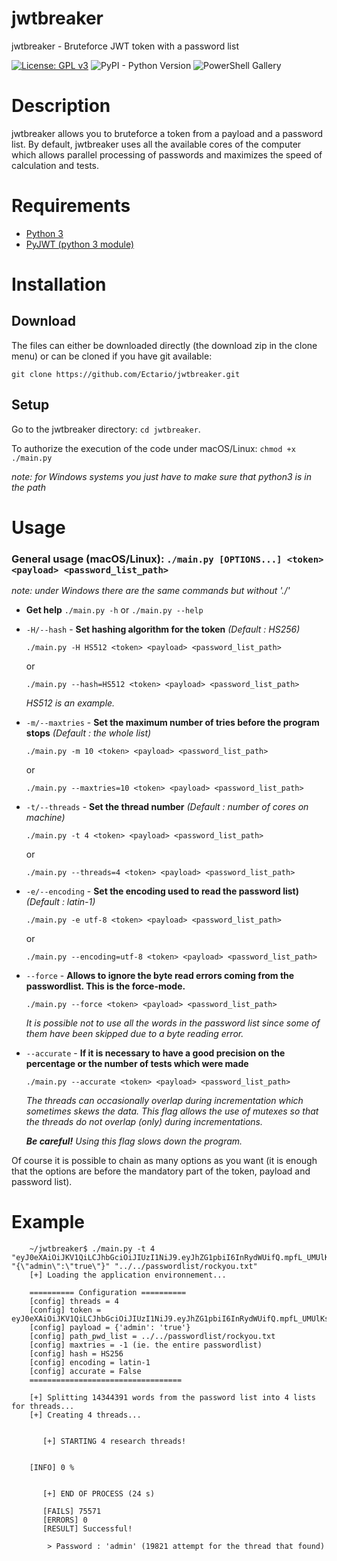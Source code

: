 # jwtbreaker
jwtbreaker - Bruteforce JWT token with a password list

[![License: GPL v3](https://img.shields.io/badge/License-GPL%20v3-blue.svg)](http://www.gnu.org/licenses/gpl-3.0)
![PyPI - Python Version](https://img.shields.io/pypi/pyversions/PyJWT)
![PowerShell Gallery](https://img.shields.io/powershellgallery/p/DNS.1.1.1.1)

# Description
jwtbreaker allows you to bruteforce a token from a payload and a password list. By default, jwtbreaker uses all the available cores of the computer which allows parallel processing of passwords and maximizes the speed of calculation and tests.

# Requirements

- [Python 3](https://www.python.org/downloads/)
- [PyJWT (python 3 module)](https://pypi.org/project/PyJWT/)

# Installation

## Download
The files can either be downloaded directly (the download zip in the clone menu) or can be cloned if you have git available:

 `git clone https://github.com/Ectario/jwtbreaker.git`

## Setup
Go to the jwtbreaker directory: `cd jwtbreaker`.

To authorize the execution of the code under macOS/Linux: `chmod +x ./main.py`

_note: for Windows systems you just have to make sure that python3 is in the path_

# Usage
### General usage (macOS/Linux): `./main.py [OPTIONS...] <token> <payload> <password_list_path>`
_note: under Windows there are the same commands but without './'_


- __Get help__
  `./main.py -h` or `./main.py --help`

- `-H/--hash` - __Set hashing algorithm for the token__  _(Default : HS256)_

  `./main.py -H HS512 <token> <payload> <password_list_path>`

  or

  `./main.py --hash=HS512 <token> <payload> <password_list_path>`

  _HS512 is an example._


- `-m/--maxtries` - __Set the maximum number of tries before the program stops__ _(Default : the whole list)_
 
  `./main.py -m 10 <token> <payload> <password_list_path>`
 
  or

  `./main.py --maxtries=10 <token> <payload> <password_list_path>`
 

- `-t/--threads` - __Set the thread number__ _(Default : number of cores on machine)_

  `./main.py -t 4 <token> <payload> <password_list_path>`
 
  or

  `./main.py --threads=4 <token> <payload> <password_list_path>`
 

- `-e/--encoding` - __Set the encoding used to read the password list)__ _(Default : latin-1)_

  `./main.py -e utf-8 <token> <payload> <password_list_path>`
 
  or

  `./main.py --encoding=utf-8 <token> <payload> <password_list_path>`
 
- `--force` - __Allows to ignore the byte read errors coming from the passwordlist. This is the force-mode.__

    `./main.py --force <token> <payload> <password_list_path>`

    _It is possible not to use all the words in the password list since some of them have been skipped due to a byte reading error._

- `--accurate` - __If it is necessary to have a good precision on the percentage or the number of tests which were made__
 
    `./main.py --accurate <token> <payload> <password_list_path>`
    
    _The threads can occasionally overlap during incrementation which sometimes skews the data. This flag allows the use of mutexes so that the threads do not overlap (only) during incrementations._
    
    _**Be careful!** Using this flag slows down the program._
    

Of course it is possible to chain as many options as you want (it is enough that the options are before the mandatory part of the token, payload and password list).

# Example


        ~/jwtbreaker$ ./main.py -t 4 "eyJ0eXAiOiJKV1QiLCJhbGciOiJIUzI1NiJ9.eyJhZG1pbiI6InRydWUifQ.mpfL_UMUlKsmlGiQaHEeymiSaQmych9R6t0soV5qCaw" "{\"admin\":\"true\"}" "../../passwordlist/rockyou.txt"
        [+] Loading the application environnement...
        
        ========== Configuration ==========
        [config] threads = 4
        [config] token = eyJ0eXAiOiJKV1QiLCJhbGciOiJIUzI1NiJ9.eyJhZG1pbiI6InRydWUifQ.mpfL_UMUlKsmlGiQaHEeymiSaQmych9R6t0soV5qCaw
        [config] payload = {'admin': 'true'}
        [config] path_pwd_list = ../../passwordlist/rockyou.txt
        [config] maxtries = -1 (ie. the entire passwordlist)
        [config] hash = HS256
        [config] encoding = latin-1
        [config] accurate = False
        ==================================
        
        [+] Splitting 14344391 words from the password list into 4 lists for threads...
        [+] Creating 4 threads...
        
        
           [+] STARTING 4 research threads!
        
        
        [INFO] 0 %
        
        
           [+] END OF PROCESS (24 s)
        
           [FAILS] 75571
           [ERRORS] 0
           [RESULT] Successful!
        
          	> Password : 'admin' (19821 attempt for the thread that found)


